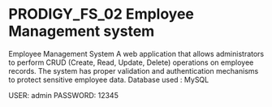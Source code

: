 # PRODIGY_FS_02 Employee Management system
Employee Management System
A web application that allows administrators to perform CRUD (Create, Read, Update, Delete) operations on employee records.
The system has proper validation and authentication mechanisms to protect sensitive employee data.
Database used : MySQL

USER: admin  PASSWORD: 12345
